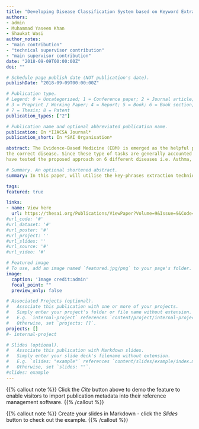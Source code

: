 ```yaml
---
title: "Developing Disease Classification System based on Keyword Extraction and Supervised Learning"
authors:
- admin
- Muhammad Yaseen Khan
- Shaukat Wasi
author_notes:
- "main contribution"
- "technical supervisor contribution"
- "main supervisor contribution"
date: "2018-09-09T00:00:00Z"
doi: ""

# Schedule page publish date (NOT publication's date).
publishDate: "2018-09-09T00:00:00Z"

# Publication type.
# Legend: 0 = Uncategorized; 1 = Conference paper; 2 = Journal article;
# 3 = Preprint / Working Paper; 4 = Report; 5 = Book; 6 = Book section;
# 7 = Thesis; 8 = Patent
publication_types: ["2"]

# Publication name and optional abbreviated publication name.
publication: In *IJACSA Journal*
publication_short: In *SAI Organisation*

abstract: The Evidence-Based Medicine (EBM) is emerged as the helpful practice for medical practitioners to make decisions with available shreds of evidence along with their professional expertise. In EBM, the medical practitioners suggest the medication on the basis of underlying nformation of patients descriptions and medical records (mostly available in textual form). This paper presents a novel and efficient method for predicting
the correct disease. Since these type of tasks are generally accounted as the multi-class classifying problem, therefore, a large number of records are needed, so a large number of records will be entertained in higher n-dimensional space. Our system, as proposed in this paper, will utilise the key-phrases extraction techniques to scoop out the meaningful information to reduce the size of textual dimension, and, the suite of machine learning algorithms for classifying the diseases efficiently. We
have tested the proposed approach on 6 different diseases i.e. Asthma, Hypertension, Diabetes, Fever, Abdominal issues, and Heart problems over the dataset of 690 patients. With key-phrases tested in the range [3,7] features, SVM has shown the highest (93.34%, 95%) F1-score and accuracy

# Summary. An optional shortened abstract.
summary: In this paper, will utilise the key-phrases extraction techniques to scoop out the meaningful information to reduce the size of textual dimension, and, the suite of machine learning algorithms for classifying the diseases efficiently.

tags:
featured: true

links:
- name: View here
  url: https://thesai.org/Publications/ViewPaper?Volume=9&Issue=9&Code=ijacsa&SerialNo=76
#url_code: '#'
#url_dataset: '#'
#url_poster: '#'
#url_project: ''
#url_slides: ''
#url_source: '#'
#url_video: '#'

# Featured image
# To use, add an image named `featured.jpg/png` to your page's folder. 
image:
  caption: 'Image credit:admin'
  focal_point: ""
  preview_only: false

# Associated Projects (optional).
#   Associate this publication with one or more of your projects.
#   Simply enter your project's folder or file name without extension.
#   E.g. `internal-project` references `content/project/internal-project/index.md`.
#   Otherwise, set `projects: []`.
projects: []
#- internal-project

# Slides (optional).
#   Associate this publication with Markdown slides.
#   Simply enter your slide deck's filename without extension.
#   E.g. `slides: "example"` references `content/slides/example/index.md`.
#   Otherwise, set `slides: ""`.
#slides: example
---
```


{{% callout note %}}
Click the *Cite* button above to demo the feature to enable visitors to import publication metadata into their reference management software.
{{% /callout %}}

{{% callout note %}}
Create your slides in Markdown - click the *Slides* button to check out the example.
{{% /callout %}}

